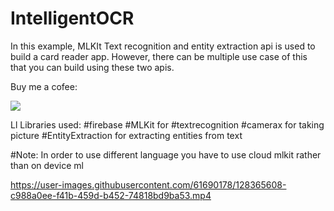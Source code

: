 # IntelligentOCR

In this example, MLKIt Text recognition and entity extraction api is used to build a card reader app. However, there can be multiple use case of this that you can build using these two apis.

Buy me a cofee: 

<a href="https://www.buymeacoffee.com/kashifmehmood"><img src="https://img.buymeacoffee.com/button-api/?text=Buy me a coffee&emoji=&slug=kashifmehmood&button_colour=FFDD00&font_colour=000000&font_family=Cookie&outline_colour=000000&coffee_colour=ffffff" /></a>

Ll
Libraries used:
#firebase #MLKit for #textrecognition
#camerax for taking picture
#EntityExtraction for extracting entities from text



#Note: In order to use different language you have to use cloud mlkit rather than on device ml


https://user-images.githubusercontent.com/61690178/128365608-c988a0ee-f41b-459d-b452-74818bd9ba53.mp4




